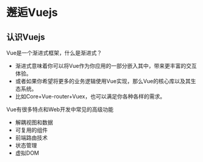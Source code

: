 # 邂逅Vuejs

## 认识Vuejs

Vue是一个渐进式框架，什么是渐进式？
- 渐进式意味着你可以将Vue作为你应用的一部分嵌入其中，带来更丰富的交互体验。
- 或者如果你希望将更多的业务逻辑使用Vue实现，那么Vue的核心库以及其生态系统。
- 比如Core+Vue-router+Vuex，也可以满足你各种各样的需求。

Vue有很多特点和Web开发中常见的高级功能
- 解耦视图和数据
- 可复用的组件
- 前端路由技术
- 状态管理
- 虚拟DOM
